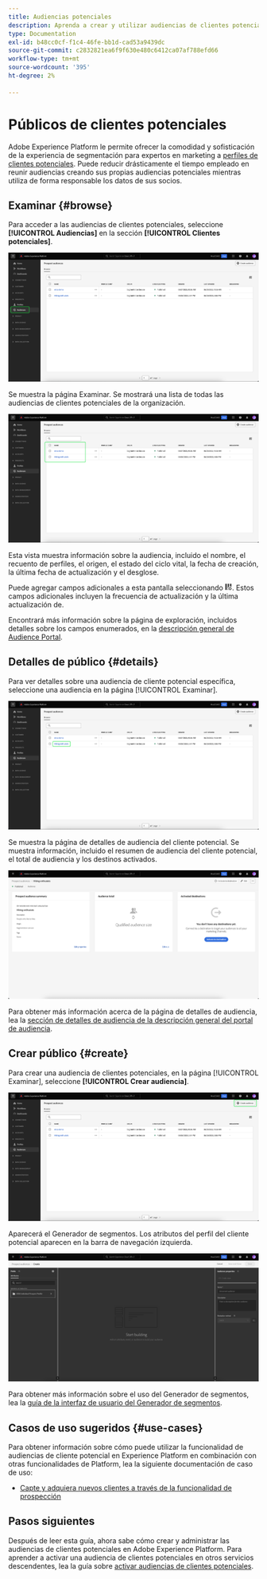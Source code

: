 ```yaml
---
title: Audiencias potenciales
description: Aprenda a crear y utilizar audiencias de clientes potenciales para dirigirse a clientes desconocidos mediante información de terceros.
type: Documentation
exl-id: b48cc0cf-f1c4-46fe-bb1d-cad53a9439dc
source-git-commit: c2832821ea6f9f630e480c6412ca07af788efd66
workflow-type: tm+mt
source-wordcount: '395'
ht-degree: 2%

---
```


# Públicos de clientes potenciales

Adobe Experience Platform le permite ofrecer la comodidad y sofisticación de la experiencia de segmentación para expertos en marketing a [perfiles de clientes potenciales](../../profile/ui/prospect-profile.md). Puede reducir drásticamente el tiempo empleado en reunir audiencias creando sus propias audiencias potenciales mientras utiliza de forma responsable los datos de sus socios.

## Examinar {#browse}

Para acceder a las audiencias de clientes potenciales, seleccione **[!UICONTROL Audiencias]** en la sección **[!UICONTROL Clientes potenciales]**.

![El botón [!UICONTROL Audiencias] está resaltado en la sección [!UICONTROL Posibles clientes].](../images/ui/prospect-audience/prospect-audiences.png)

Se muestra la página Examinar. Se mostrará una lista de todas las audiencias de clientes potenciales de la organización.

![Se resaltan las audiencias de clientes potenciales que pertenecen a la organización.](../images/ui/prospect-audience/browse-audiences.png)

Esta vista muestra información sobre la audiencia, incluido el nombre, el recuento de perfiles, el origen, el estado del ciclo vital, la fecha de creación, la última fecha de actualización y el desglose.

Puede agregar campos adicionales a esta pantalla seleccionando ![el icono de atributo de filtro](/help/images/icons/column-settings.png). Estos campos adicionales incluyen la frecuencia de actualización y la última actualización de.

Encontrará más información sobre la página de exploración, incluidos detalles sobre los campos enumerados, en la [descripción general de Audience Portal](./audience-portal.md#list).

## Detalles de público {#details}

Para ver detalles sobre una audiencia de cliente potencial específica, seleccione una audiencia en la página [!UICONTROL Examinar].

![Se resalta una audiencia de cliente potencial específica.](../images/ui/prospect-audience/select-specific-audience.png)

Se muestra la página de detalles de audiencia del cliente potencial. Se muestra información, incluido el resumen de audiencia del cliente potencial, el total de audiencia y los destinos activados.

![Se muestra la página de detalles de audiencia del cliente potencial.](../images/ui/prospect-audience/audience-details.png)

Para obtener más información acerca de la página de detalles de audiencia, lea la [sección de detalles de audiencia de la descripción general del portal de audiencia](./audience-portal.md#audience-details).

## Crear público {#create}

Para crear una audiencia de clientes potenciales, en la página [!UICONTROL Examinar], seleccione **[!UICONTROL Crear audiencia]**.

![El botón [!UICONTROL Crear audiencia] está resaltado en la página de exploración de audiencias de clientes potenciales.](../images/ui/prospect-audience/select-create-audience.png)

Aparecerá el Generador de segmentos. Los atributos del perfil del cliente potencial aparecen en la barra de navegación izquierda.

![Se muestra el Generador de segmentos. Tenga en cuenta que los únicos atributos disponibles son para la clase Perfil de cliente potencial.](../images/ui/prospect-audience/segment-builder.png)

Para obtener más información sobre el uso del Generador de segmentos, lea la [guía de la interfaz de usuario del Generador de segmentos](./segment-builder.md).

## Casos de uso sugeridos {#use-cases}

Para obtener información sobre cómo puede utilizar la funcionalidad de audiencias de cliente potencial en Experience Platform en combinación con otras funcionalidades de Platform, lea la siguiente documentación de caso de uso:

- [Capte y adquiera nuevos clientes a través de la funcionalidad de prospección](../../rtcdp/partner-data/prospecting.md)

## Pasos siguientes

Después de leer esta guía, ahora sabe cómo crear y administrar las audiencias de clientes potenciales en Adobe Experience Platform. Para aprender a activar una audiencia de clientes potenciales en otros servicios descendentes, lea la guía sobre [activar audiencias de clientes potenciales](../../destinations/ui/activate-prospect-audiences.md).
